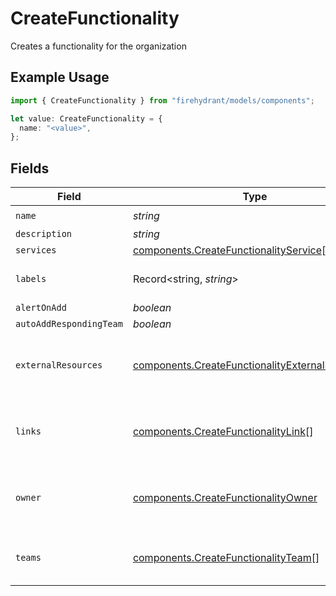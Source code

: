 # CreateFunctionality

Creates a functionality for the organization

## Example Usage

```typescript
import { CreateFunctionality } from "firehydrant/models/components";

let value: CreateFunctionality = {
  name: "<value>",
};
```

## Fields

| Field                                                                                                              | Type                                                                                                               | Required                                                                                                           | Description                                                                                                        |
| ------------------------------------------------------------------------------------------------------------------ | ------------------------------------------------------------------------------------------------------------------ | ------------------------------------------------------------------------------------------------------------------ | ------------------------------------------------------------------------------------------------------------------ |
| `name`                                                                                                             | *string*                                                                                                           | :heavy_check_mark:                                                                                                 | N/A                                                                                                                |
| `description`                                                                                                      | *string*                                                                                                           | :heavy_minus_sign:                                                                                                 | N/A                                                                                                                |
| `services`                                                                                                         | [components.CreateFunctionalityService](../../models/components/createfunctionalityservice.md)[]                   | :heavy_minus_sign:                                                                                                 | N/A                                                                                                                |
| `labels`                                                                                                           | Record<string, *string*>                                                                                           | :heavy_minus_sign:                                                                                                 | A hash of label keys and values                                                                                    |
| `alertOnAdd`                                                                                                       | *boolean*                                                                                                          | :heavy_minus_sign:                                                                                                 | N/A                                                                                                                |
| `autoAddRespondingTeam`                                                                                            | *boolean*                                                                                                          | :heavy_minus_sign:                                                                                                 | N/A                                                                                                                |
| `externalResources`                                                                                                | [components.CreateFunctionalityExternalResource](../../models/components/createfunctionalityexternalresource.md)[] | :heavy_minus_sign:                                                                                                 | An array of external resources to attach to this service.                                                          |
| `links`                                                                                                            | [components.CreateFunctionalityLink](../../models/components/createfunctionalitylink.md)[]                         | :heavy_minus_sign:                                                                                                 | An array of links to associate with this service                                                                   |
| `owner`                                                                                                            | [components.CreateFunctionalityOwner](../../models/components/createfunctionalityowner.md)                         | :heavy_minus_sign:                                                                                                 | An object representing a Team that owns the service                                                                |
| `teams`                                                                                                            | [components.CreateFunctionalityTeam](../../models/components/createfunctionalityteam.md)[]                         | :heavy_minus_sign:                                                                                                 | An array of teams to attach to this service.                                                                       |